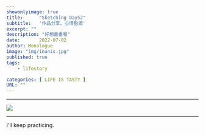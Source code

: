 ```yaml
---
showonlyimage: true
title:      "Sketching Day52"
subtitle:   '作品分享、心情點滴'
excerpt: ""
description: "好想畫畫喔"
date:       2022-07-02
author: Monologue    
image: "img/inanis.jpg"
published: true 
tags:
    - lifestory

categories: [ LIFE IS TASTY ]
URL: ""
---
```

***

  
![](/blog/sketch/d52-1.jpg)  

***
I'll keep practicing.
<!--more-->
